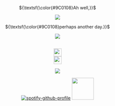 <div align="center">

${\textsf{\color{#9C0108}Ah well,}}$
 
<img src="https://files.catbox.moe/n531qn.png">

${\textsf{\color{#9C0108}perhaps another day.}}$

<img src="https://i.postimg.cc/MTddJ9Fh/imhungry.png">

<br><a href="https://rentry.co/dizzynyx"><img src="https://files.catbox.moe/isbhci.png" height="25"/>
<br><a href="https://dizzynyx.straw.page/"><img src="https://files.catbox.moe/bean3v.png" height="25"/>

<img src="https://i.postimg.cc/MTddJ9Fh/imhungry.png">

[![spotify-github-profile](https://spotify-github-profile.kittinanx.com/api/view?uid=31aqbmgnz4dfmmhawdn3ps5vmuhi&cover_image=true&theme=novatorem&show_offline=true&background_color=121212&interchange=false&bar_color=9C0108&bar_color_cover=false)](https://spotify-github-profile.kittinanx.com/api/view?uid=31rkzc4linzxbsxayhxubhgmct54&redirect=true) <img src="https://64.media.tumblr.com/eb7c679cb794584e7feaa32839bba5b9/856288392cba861a-3a/s500x750/47794ce77a6ce99b8cbcaff1aa45a179fced8558.pnj" width="70px">
